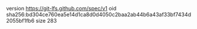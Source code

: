 version https://git-lfs.github.com/spec/v1
oid sha256:bd304ce760ea5e14d1ca8d0d4050c2baa2ab44b6a43af33bf7434d2055bf1fb6
size 283
